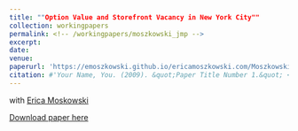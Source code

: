 ```yaml
---
title: ""Option Value and Storefront Vacancy in New York City""
collection: workingpapers
permalink: <!-- /workingpapers/moszkowski_jmp -->
excerpt:
date: 
venue: 
paperurl: 'https://emoszkowski.github.io/ericamoszkowski.com/Moszkowski_JMP.pdf'
citation: #'Your Name, You. (2009). &quot;Paper Title Number 1.&quot; <i>Journal 1</i>. 1(1).'
---
```


with [Erica Moskowski](https://www.ericamoszkowski.com/research)

[Download paper here](https://emoszkowski.github.io/ericamoszkowski.com/Moszkowski_JMP.pdf)

